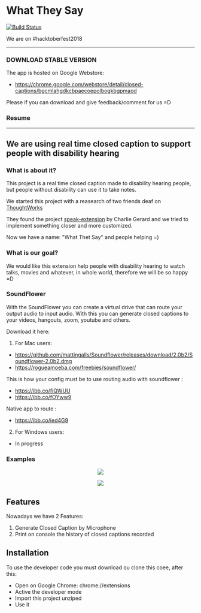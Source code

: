 # What They Say

[![Build Status](https://travis-ci.org/3jacksonsmith/what_they_say.svg?branch=master)](https://travis-ci.org/3jacksonsmith/what_they_say)

We are on #hacktoberfest2018

--------
### DOWNLOAD STABLE VERSION

The app is hosted on Google Webstore:
- https://chrome.google.com/webstore/detail/closed-captions/bgcmlahgdkcbpaecoepolbogkbgpmaod

Please if you can download and give feedback/comment for us =D


### Resume
--------
We are using real time closed caption to support people with disability hearing
--------

### What is about it?
This project is a real time closed caption made to disability hearing people, but people without disability can use it to take notes.

We started this project with a reasearch of two friends deaf on [ThoughtWorks](https://www.thoughtworks.com/)

They found the project [speak-extension](https://github.com/charliegerard/speak-extension) by Charlie Gerard and we tried to implement something closer and more customized.

Now we have a name: "What Thet Say" and people helping =)

### What is our goal?

We would like this extension help people with disability hearing to watch talks, movies and whatever, in whole world, therefore we will be so happy =D

### SoundFlower

With the SoundFlower you can create a virtual drive that can route your output audio to input audio. With this you can generate closed captions to your videos, hangouts, zoom, youtube and others.


Download it here:
1. For Mac users:
- https://github.com/mattingalls/Soundflower/releases/download/2.0b2/Soundflower-2.0b2.dmg
- https://rogueamoeba.com/freebies/soundflower/

This is how your config must be to use routing audio with soundflower :

- https://ibb.co/fiQWUU
- https://ibb.co/fOYww9

Native app to route :
- https://ibb.co/ied4G9

2. For Windows users: 
- In progress

### Examples

[<p align="center"><img src="https://lh3.googleusercontent.com/a_wRbnGSVXNPPtsz_7YfI-ZPRXGdSwZv3BF2Zy9O_5nN88ylixHqtwD_3h8EcJrNjylvWSRCdA=w640-h400-e365"></p>](http://google.com.au/)
[<p align="center"><img src="https://lh3.googleusercontent.com/cWXbZguy_V5XQDqfsqYjFYdV155Nsi1lI_x6xTXXHkfkpuBWqDvegPN4Ktl9zjolNr5d_KfB=w640-h400-e365"></p>](http://google.com.au/)

## Features

Nowadays we have 2 Features:

1. Generate Closed Caption by Microphone
2. Print on console the history of closed captions recorded


## Installation

To use the developer code you must download ou clone this coee, after this:
 
* Open on Google Chrome: chrome://extensions
* Active the developer mode
* Import this project unziped
* Use it
